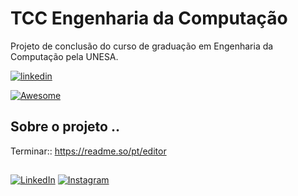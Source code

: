 # TCC Engenharia da Computação

Projeto de conclusão do curso de graduação em Engenharia da Computação pela UNESA.


[![linkedin](https://img.shields.io/badge/linkedin-0A66C2?style=for-the-badge&logo=linkedin&logoColor=white)](https://www.linkedin.com/in/fernandes-marcelo/)


[![Awesome](https://img.shields.io/badge/Instagram-E4405F?style=for-the-badge&logo=instagram&logoColor=white)](https://www.instagram.com/this.marcelo/)
## Sobre o projeto ..

Terminar:: https://readme.so/pt/editor


##

<p align="left">

  <a href="#" title="LinkedIn">
  <img src="https://img.shields.io/badge/-Linkedin-0e76a8?style=flat-square&logo=Linkedin&logoColor=white&link=https://www.linkedin.com/in/fernandes-marcelo/" alt="LinkedIn"/></a>

  <a href="#" title="Instagram">
  <img src="https://img.shields.io/badge/-Instagram-DF0174?style=flat-square&labelColor=DF0174&logo=instagram&logoColor=white&link=https://www.instagram.com/this.marcelo/" alt="Instagram"/></a>
</p>
